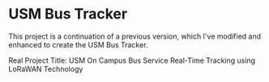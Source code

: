 # USM Bus Tracker 

This project is a continuation of a previous version, which I've modified and enhanced to create the USM Bus Tracker.

Real Project Title: USM On Campus Bus Service Real-Time Tracking using LoRaWAN Technology
